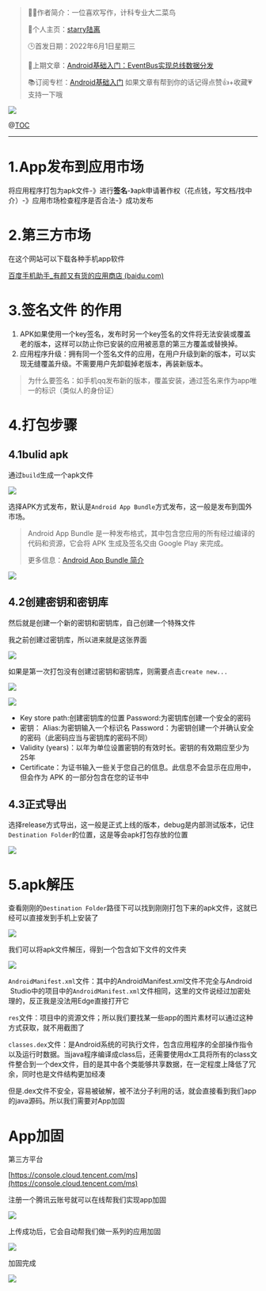 > 👨‍🎓作者简介：一位喜欢写作，计科专业大二菜鸟
>  
> 🏡个人主页：[starry陆离](https://blog.csdn.net/weixin_53463734?spm=1000.2115.3001.5343)
>  
> 🕒首发日期：2022年6月1日星期三
>  
> 🌌上期文章：[Android基础入门：EventBus实现总线数据分发]()
>  
> 📚订阅专栏：[Android基础入门](https://blog.csdn.net/weixin_53463734/category_11693255.html)
如果文章有帮到你的话记得点赞👍+收藏💗支持一下哦


![](https://img-blog.csdnimg.cn/947c255a8a794b799b06297f686ae370.gif#pic_center#id=B6HQx&originHeight=80&originWidth=640&originalType=binary&ratio=1&rotation=0&showTitle=false&status=done&style=none&title=)

@[TOC](Android%E5%9F%BA%E7%A1%80%E5%85%A5%E9%97%A8%EF%BC%9AAPP%E6%89%93%E5%8C%85%E5%8F%91%E5%B8%83)

---

# 1.App发布到应用市场

将应用程序打包为apk文件-》进行**签名**-》apk申请著作权（花点钱，写文档/找中介）-》应用市场检查程序是否合法-》成功发布

# 2.第三方市场

在这个网站可以下载各种手机app软件

[百度手机助手_有颜又有货的应用商店 (baidu.com)](https://mobile.baidu.com/)

# 3.签名文件 的作用

1. APK如果使用一个key签名，发布时另一个key签名的文件将无法安装或覆盖老的版本，这样可以防止你已安装的应用被恶意的第三方覆盖或替换掉。
2. 应用程序升级：拥有同一个签名文件的应用，在用户升级到新的版本，可以实现无缝覆盖升级。不需要用户先卸载掉老版本，再装新版本。

> 为什么要签名：如手机qq发布新的版本，覆盖安装，通过签名来作为app唯一的标识（类似人的身份证）


# 4.打包步骤

## 4.1bulid apk

通过`build`生成一个apk文件

![](https://starry-lixu.oss-cn-hangzhou.aliyuncs.com/img/20220529152317.png#id=dRD6e&originHeight=1032&originWidth=1920&originalType=binary&ratio=1&rotation=0&showTitle=false&status=done&style=none&title=)

选择APK方式发布，默认是`Android App Bundle`方式发布，这一般是发布到国外市场。

> Android App Bundle 是一种发布格式，其中包含您应用的所有经过编译的代码和资源，它会将 APK 生成及签名交由 Google Play 来完成。
>  
> 更多信息：[Android App Bundle 简介](https://developer.android.google.cn/guide/app-bundle?hl=zh-cn)


![](https://starry-lixu.oss-cn-hangzhou.aliyuncs.com/img/20220529152349.png#id=EIBs8&originHeight=1032&originWidth=1920&originalType=binary&ratio=1&rotation=0&showTitle=false&status=done&style=none&title=)

## 4.2创建密钥和密钥库

然后就是创建一个新的密钥和密钥库，自己创建一个特殊文件

我之前创建过密钥库，所以进来就是这张界面

![](https://starry-lixu.oss-cn-hangzhou.aliyuncs.com/img/20220531212659.png#id=bhVV4&originHeight=1032&originWidth=1920&originalType=binary&ratio=1&rotation=0&showTitle=false&status=done&style=none&title=)

如果是第一次打包没有创建过密钥和密钥库，则需要点击`create new...`

![](https://starry-lixu.oss-cn-hangzhou.aliyuncs.com/img/20220531212922.png#id=Siyul&originHeight=1032&originWidth=1920&originalType=binary&ratio=1&rotation=0&showTitle=false&status=done&style=none&title=)

![](https://starry-lixu.oss-cn-hangzhou.aliyuncs.com/img/20220531213042.png#id=ueE4c&originHeight=1032&originWidth=1920&originalType=binary&ratio=1&rotation=0&showTitle=false&status=done&style=none&title=)

-  Key store path:创建密钥库的位置
Password:为密钥库创建一个安全的密码 
-  密钥： Alias:为密钥输入一个标识名
Password：为密钥创建一个并确认安全的密码（此密码应当与密钥库的密码不同） 
-  Validity (years)：以年为单位设置密钥的有效时长。密钥的有效期应至少为 25年 
-  Certificate：为证书输入一些关于您自己的信息。此信息不会显示在应用中，但会作为 APK 的一部分包含在您的证书中 

## 4.3正式导出

选择release方式导出，这一般是正式上线的版本，debug是内部测试版本，记住`Destination Folder`的位置，这是等会apk打包存放的位置

![](https://starry-lixu.oss-cn-hangzhou.aliyuncs.com/img/20220529152643.png#id=PCb33&originHeight=1032&originWidth=1920&originalType=binary&ratio=1&rotation=0&showTitle=false&status=done&style=none&title=)

# 5.apk解压

查看刚刚的`Destination Folder`路径下可以找到刚刚打包下来的apk文件，这就已经可以直接发到手机上安装了

![](https://starry-lixu.oss-cn-hangzhou.aliyuncs.com/img/20220531213526.png#id=IgTur&originHeight=1032&originWidth=1920&originalType=binary&ratio=1&rotation=0&showTitle=false&status=done&style=none&title=)

我们可以将apk文件解压，得到一个包含如下文件的文件夹

![](https://starry-lixu.oss-cn-hangzhou.aliyuncs.com/img/20220531214040.png#id=kL5px&originHeight=1032&originWidth=1920&originalType=binary&ratio=1&rotation=0&showTitle=false&status=done&style=none&title=)

`AndroidManifest.xml`文件：其中的AndroidManifest.xml文件不完全与Android  Studio中的项目中的`AndroidManifest.xml`文件相同，这里的文件说经过加密处理的，反正我是没法用Edge直接打开它

`res`文件：项目中的资源文件；所以我们要找某一些app的图片素材可以通过这种方式获取，就不用截图了

`classes.dex`文件：是Android系统的可执行文件，包含应用程序的全部操作指令以及运行时数据。当java程序编译成class后，还需要使用dx工具将所有的class文件整合到一个dex文件，目的是其中各个类能够共享数据，在一定程度上降低了冗余，同时也是文件结构更加经凑

但是.dex文件不安全，容易被破解，被不法分子利用的话，就会直接看到我们app的java源码。所以我们需要对App加固

# App加固

第三方平台

[https://console.cloud.tencent.com/ms](https://console.cloud.tencent.com/ms)

注册一个腾讯云账号就可以在线帮我们实现app加固

![](https://starry-lixu.oss-cn-hangzhou.aliyuncs.com/img/20220531220257.png#id=cpZpX&originHeight=873&originWidth=1920&originalType=binary&ratio=1&rotation=0&showTitle=false&status=done&style=none&title=)

上传成功后，它会自动帮我们做一系列的应用加固

![](https://starry-lixu.oss-cn-hangzhou.aliyuncs.com/img/20220531221534.png#id=eQ6bQ&originHeight=870&originWidth=1920&originalType=binary&ratio=1&rotation=0&showTitle=false&status=done&style=none&title=)

加固完成

![](https://starry-lixu.oss-cn-hangzhou.aliyuncs.com/img/20220531221650.png#id=HkLiw&originHeight=872&originWidth=1920&originalType=binary&ratio=1&rotation=0&showTitle=false&status=done&style=none&title=)
